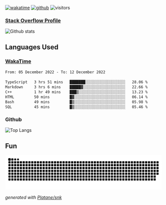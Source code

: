 [![wakatime](https://wakatime.com/badge/user/82c377cd-a54c-404c-b7df-177b313ca539.svg)](https://wakatime.com/@82c377cd-a54c-404c-b7df-177b313ca539)
[![github](https://img.shields.io/github/followers/xinthose?logo=github&style=plastic)](https://github.com/alanhamlett?tab=followers)
![visitors](https://visitor-badge.glitch.me/badge?page_id=xinthose&left_color=green&right_color=red)
### [Stack Overflow Profile](https://stackoverflow.com/users/4056146/xinthose)

![Github stats](https://github-readme-stats.vercel.app/api?username=xinthose&show_icons=true&theme=radical&count_private=true)

## Languages Used

### [WakaTime](https://wakatime.com/)
<!--START_SECTION:waka-->

```text
From: 05 December 2022 - To: 12 December 2022

TypeScript   3 hrs 51 mins   ███████░░░░░░░░░░░░░░░░░░   28.06 %
Markdown     3 hrs 6 mins    █████▓░░░░░░░░░░░░░░░░░░░   22.66 %
C++          1 hr 49 mins    ███▒░░░░░░░░░░░░░░░░░░░░░   13.23 %
HTML         50 mins         █▓░░░░░░░░░░░░░░░░░░░░░░░   06.14 %
Bash         49 mins         █▒░░░░░░░░░░░░░░░░░░░░░░░   05.98 %
SQL          45 mins         █▒░░░░░░░░░░░░░░░░░░░░░░░   05.46 %
```

<!--END_SECTION:waka-->

### Github

![Top Langs](https://github-readme-stats.vercel.app/api/top-langs/?username=xinthose)

## Fun
![github contribution grid snake animation](https://raw.githubusercontent.com/xinthose/xinthose/output/github-contribution-grid-snake.svg)

_generated with [Platane/snk](https://github.com/Platane/snk)_
